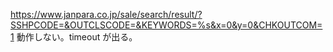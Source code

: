 https://www.janpara.co.jp/sale/search/result/?SSHPCODE=&OUTCLSCODE=&KEYWORDS=%s&x=0&y=0&CHKOUTCOM=1
動作しない。timeout が出る。
